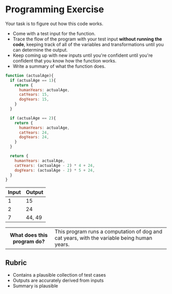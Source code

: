 # Programming Exercise

Your task is to figure out how this code works.

* Come with a test input for the function.
* Trace the flow of the program with your test input **without running the code**, keeping track of all of the variables and transformations until you can determine the output.
* Keep coming up with new inputs until you're confident until you're confident that you know how the function works.
* Write a summary of what the function does.

```js
function (actualAge){
  if (actualAge == 1){
    return {
      humanYears: actualAge,
      catYears: 15,
      dogYears: 15,
    }
  }

  if (actualAge == 2){
    return {
      humanYears: actualAge,
      catYears: 24,
      dogYears: 24,
    }
  }

  return {
    humanYears: actualAge,
    catYears: (actualAge - 2) * 4 + 24,
    dogYears: (actualAge - 2) * 5 + 24,
  }
}
```

| Input | Output |
| ----- | ------ |
|   1   |   15   | 
|   2   |   24   | 
|   7   | 44, 49 |

<table>
  <tr>
    <th>What does this program do?</th>
    <td>This program runs a computation of dog and cat years, with the variable being human years.</td>
  </tr>
</table>

## Rubric

* Contains a plausible collection of test cases
* Outputs are accurately derived from inputs
* Summary is plausible
